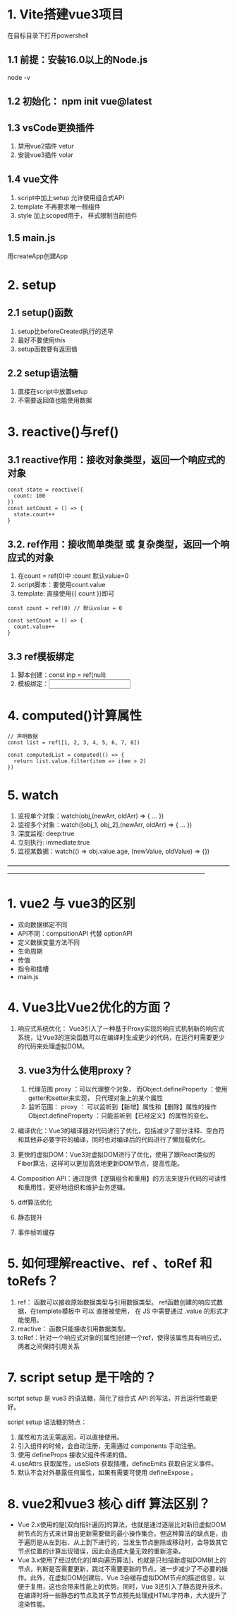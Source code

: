 # 1. Vite搭建vue3项目
在目标目录下打开powershell
## 1.1 前提：安装16.0以上的Node.js
node -v
## 1.2 初始化： npm init vue@latest

## 1.3 vsCode更换插件
1. 禁用vue2插件 vetur
2. 安装vue3插件 volar

## 1.4 vue文件 
1. script中加上setup 允许使用组合式API
2. template 不再要求唯一根组件
3. style 加上scoped用于， 样式限制当前组件

## 1.5 main.js
用createApp创建App





# 2. setup
## 2.1 setup()函数
1. setup比beforeCreated执行的还早
2. 最好不要使用this
3. setup函数要有返回值

## 2.2 setup语法糖
1. 直接在script中放置setup
2. 不需要返回值也能使用数据


# 3. reactive()与ref()
## 3.1 reactive作用：接收对象类型，返回一个响应式的对象
```
const state = reactive({
  count: 100
})
const setCount = () => {
  state.count++
}
```

## 3.2. ref作用：接收简单类型 或 复杂类型，返回一个响应式的对象
1. 在count = ref(0)中 :count 默认value=0
2. script脚本：要使用count.value
3. template: 直接使用{{ count }}即可
```
const count = ref(0) // 默认value = 0

const setCount = () => {
  count.value++
}
```

## 3.3 ref模板绑定
1. 脚本创建：const inp = ref(null)
2. 模板绑定：<input ref="inp" type="text">



# 4. computed()计算属性
```
// 声明数据
const list = ref([1, 2, 3, 4, 5, 6, 7, 8])

const computedList = computed(() => {
  return list.value.filter(item => item > 2)
})
```


# 5. watch
1. 监视单个对象：watch(obj,(newArr, oldArr) => { ... })
2. 监视多个对象：watch([obj_1, obj_2],(newArr, oldArr) => { ... })
3. 深度监视: deep:true 
4. 立刻执行: immediate:true 
5. 监视某数据：watch(() => obj.value.age, (newValue, oldValue) => {})


————————————————————————————————————————————————————————————————————

# 1.  vue2 与 vue3的区别
  - 双向数据绑定不同
  - API不同：compsitionAPI 代替 optionAPI 
  - 定义数据变量方法不同
  - 生命周期
  - 传值
  - 指令和插槽
  - main.js

# 4. Vue3比Vue2优化的方面？

  1. 响应式系统优化：
  Vue3引入了一种基于Proxy实现的响应式机制新的响应式系统，让Vue3的渲染函数可以在编译时生成更少的代码，在运行时需要更少的代码来处理虚拟DOM。
      ## 3. vue3为什么使用proxy？
      1. 代理范围
          proxy ：可以代理整个对象，
          而Object.defineProperty ：使用getter和setter来实现， 只代理对象上的某个属性
      2. 监听范围：
          proxy ： 可以监听到【新增】属性和【删除】属性的操作
          Object.defineProperty ：只能监听到【已经定义】的属性的变化。

  2. 编译优化：Vue3的编译器对代码进行了优化，包括减少了部分注释、空白符和其他非必要字符的编译，同时也对编译后的代码进行了懒加载优化。
  3. 更快的虚拟DOM：Vue3对虚拟DOM进行了优化，使用了跟React类似的Fiber算法，这样可以更加高效地更新DOM节点，提高性能。
  4. Composition API：通过提供【逻辑组合和重用】的方法来提升代码的可读性和重用性，更好地组织和维护业务逻辑。
  5. diff算法优化
  6. 静态提升
  7. 事件帧听缓存

# 5. 如何理解reactive、ref 、toRef 和 toRefs？

  1. ref： 函数可以接收原始数据类型与引用数据类型。 
          ref函数创建的响应式数据，在templete模板中  可以  直接被使用，
                                在 JS 中需要通过 .value 的形式才能使用。
  2. reactive： 函数只能接收引用数据类型。
  3. toRef：针对一个响应式对象的[属性]创建一个ref，使得该属性具有响应式，两者之间保持引用关系







# 7. script setup 是干啥的？
  scrtpt setup 是 vue3 的语法糖，简化了组合式 API 的写法，并且运行性能更好。
    
  script setup 语法糖的特点：
  1. 属性和方法无需返回，可以直接使用。
  2. 引入组件的时候，会自动注册，无需通过 components 手动注册。
  3. 使用 defineProps 接收父组件传递的值。
  4. useAttrs 获取属性，useSlots 获取插槽，defineEmits 获取自定义事件。
  5. 默认不会对外暴露任何属性，如果有需要可使用 defineExpose 。


# 8. vue2和vue3 核心 diff 算法区别？
  - Vue 2.x使用的是[双向指针遍历]的算法，也就是通过逐层比对新旧虚拟DOM树节点的方式来计算出更新需要做的最小操作集合。但这种算法的缺点是，由于遍历是从左到右、从上到下进行的，当发生节点删除或移动时，会导致其它节点位置的计算出现错误，因此会造成大量无效的重新渲染。
  - Vue 3.x使用了经过优化的[单向遍历算法]，也就是只扫描新虚拟DOM树上的节点，判断是否需要更新，跳过不需要更新的节点，进一步减少了不必要的操作。此外，在虚拟DOM创建后，Vue 3会缓存虚拟DOM节点的描述信息，以便于复用，这也会带来性能上的优势。同时，Vue 3还引入了静态提升技术，在编译时将一些静态的节点及其子节点预先处理成HTML字符串，大大提升了渲染性能。